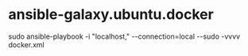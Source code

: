 ansible-galaxy.ubuntu.docker
================================

sudo ansible-playbook -i "localhost," --connection=local --sudo -vvvv docker.xml

